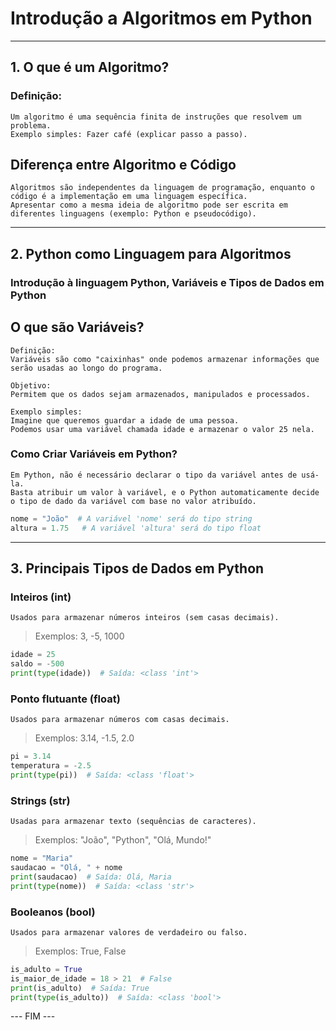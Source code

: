 # Introdução a Algoritmos em Python

---

## 1. O que é um Algoritmo?

### Definição:

    Um algoritmo é uma sequência finita de instruções que resolvem um problema.
    Exemplo simples: Fazer café (explicar passo a passo).

## Diferença entre Algoritmo e Código

    Algoritmos são independentes da linguagem de programação, enquanto o código é a implementação em uma linguagem específica.
    Apresentar como a mesma ideia de algoritmo pode ser escrita em diferentes linguagens (exemplo: Python e pseudocódigo).

---

## 2. Python como Linguagem para Algoritmos

### Introdução à linguagem Python, Variáveis e Tipos de Dados em Python

## O que são Variáveis?

    Definição:
    Variáveis são como "caixinhas" onde podemos armazenar informações que serão usadas ao longo do programa.

    Objetivo:
    Permitem que os dados sejam armazenados, manipulados e processados.

    Exemplo simples:
    Imagine que queremos guardar a idade de uma pessoa.
    Podemos usar uma variável chamada idade e armazenar o valor 25 nela.

### Como Criar Variáveis em Python?

    Em Python, não é necessário declarar o tipo da variável antes de usá-la.
    Basta atribuir um valor à variável, e o Python automaticamente decide o tipo de dado da variável com base no valor atribuído.

```python
nome = "João"  # A variável 'nome' será do tipo string
altura = 1.75   # A variável 'altura' será do tipo float
```

---

## 3. Principais Tipos de Dados em Python

### Inteiros (int)

    Usados para armazenar números inteiros (sem casas decimais).

> Exemplos: 3, -5, 1000

```python
idade = 25
saldo = -500
print(type(idade))  # Saída: <class 'int'>
```

### Ponto flutuante (float)

    Usados para armazenar números com casas decimais.

> Exemplos: 3.14, -1.5, 2.0

```python
pi = 3.14
temperatura = -2.5
print(type(pi))  # Saída: <class 'float'>
```

### Strings (str)

    Usadas para armazenar texto (sequências de caracteres).

> Exemplos: "João", "Python", "Olá, Mundo!"

```python
nome = "Maria"
saudacao = "Olá, " + nome
print(saudacao)  # Saída: Olá, Maria
print(type(nome))  # Saída: <class 'str'>
```

### Booleanos (bool)

    Usados para armazenar valores de verdadeiro ou falso.

> Exemplos: True, False

```python
is_adulto = True
is_maior_de_idade = 18 > 21  # False
print(is_adulto)  # Saída: True
print(type(is_adulto))  # Saída: <class 'bool'>
```

--- FIM ---
